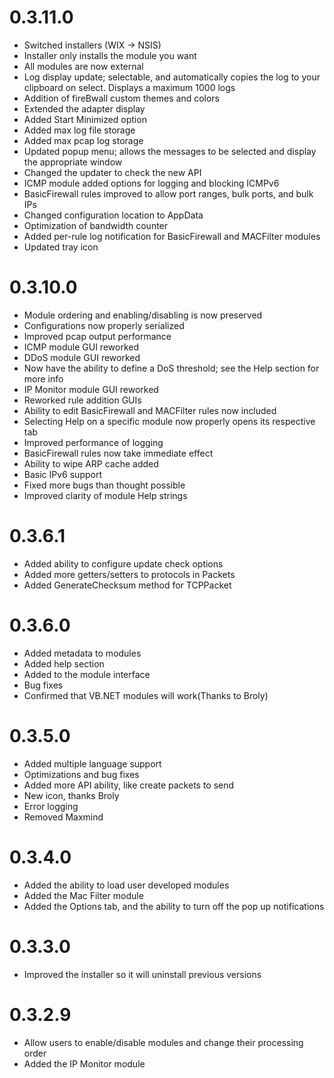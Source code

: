 # 0.3.11.0 #
  * Switched installers (WIX -> NSIS)
  * Installer only installs the module you want
  * All modules are now external
  * Log display update; selectable, and automatically copies the log to    your clipboard on select.  Displays a maximum 1000 logs
  * Addition of fireBwall custom themes and colors
  * Extended the adapter display
  * Added Start Minimized option
  * Added max log file storage
  * Added max pcap log storage
  * Updated popup menu; allows the messages to be selected and display the appropriate window
  * Changed the updater to check the new API
  * ICMP module added options for logging and blocking ICMPv6
  * BasicFirewall rules improved to allow port ranges, bulk ports, and bulk IPs
  * Changed configuration location to AppData
  * Optimization of bandwidth counter
  * Added per-rule log notification for BasicFirewall and MACFilter modules
  * Updated tray icon

# 0.3.10.0 #
  * Module ordering and enabling/disabling is now preserved
  * Configurations now properly serialized
  * Improved pcap output performance
  * ICMP module GUI reworked
  * DDoS module GUI reworked
  * Now have the ability to define a DoS threshold; see the Help section for more info
  * IP Monitor module GUI reworked
  * Reworked rule addition GUIs
  * Ability to edit BasicFirewall and MACFilter rules now included
  * Selecting Help on a specific module now properly opens its respective tab
  * Improved performance of logging
  * BasicFirewall rules now take immediate effect
  * Ability to wipe ARP cache added
  * Basic IPv6 support
  * Fixed more bugs than thought possible
  * Improved clarity of module Help strings

# 0.3.6.1 #
  * Added ability to configure update check options
  * Added more getters/setters to protocols in Packets
  * Added GenerateChecksum method for TCPPacket

# 0.3.6.0 #
  * Added metadata to modules
  * Added help section
  * Added to the module interface
  * Bug fixes
  * Confirmed that VB.NET modules will work(Thanks to Broly)

# 0.3.5.0 #
  * Added multiple language support
  * Optimizations and bug fixes
  * Added more API ability, like create packets to send
  * New icon, thanks Broly
  * Error logging
  * Removed Maxmind

# 0.3.4.0 #
  * Added the ability to load user developed modules
  * Added the Mac Filter module
  * Added the Options tab, and the ability to turn off the pop up notifications

# 0.3.3.0 #
  * Improved the installer so it will uninstall previous versions

# 0.3.2.9 #
  * Allow users to enable/disable modules and change their processing order
  * Added the IP Monitor module